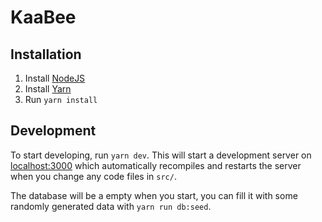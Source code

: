 # KaaBee

## Installation

1. Install [NodeJS](https://nodejs.org/)
2. Install [Yarn](https://classic.yarnpkg.com/en/docs/install)
3. Run `yarn install`

## Development

To start developing, run `yarn dev`. This will start a development server on [localhost:3000](http://localhost:3000) which automatically recompiles and restarts the server when you change any code files in `src/`.

The database will be a empty when you start, you can fill it with some randomly generated data with `yarn run db:seed`.
